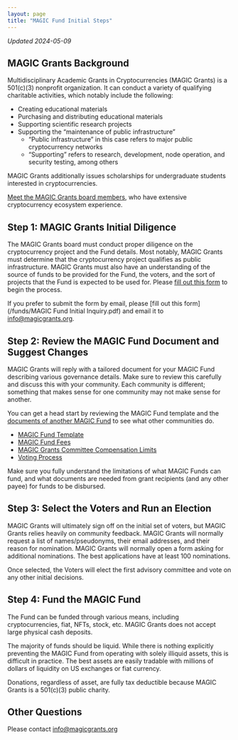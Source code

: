 ```yaml
---
layout: page
title: "MAGIC Fund Initial Steps"
---
```


*Updated 2024-05-09*

## MAGIC Grants Background

Multidisciplinary Academic Grants in Cryptocurrencies (MAGIC Grants) is a 501(c)(3) nonprofit organization. It can conduct a variety of qualifying charitable activities, which notably include the following:

* Creating educational materials
* Purchasing and distributing educational materials
* Supporting scientific research projects
* Supporting the “maintenance of public infrastructure”
    * “Public infrastructure” in this case refers to major public cryptocurrency networks
    * “Supporting” refers to research, development, node operation, and security testing, among others

MAGIC Grants additionally issues scholarships for undergraduate students interested in cryptocurrencies.

[Meet the MAGIC Grants board members](/about), who have extensive cryptocurrency ecosystem experience.

## Step 1: MAGIC Grants Initial Diligence

The MAGIC Grants board must conduct proper diligence on the cryptocurrency project and the Fund details. Most notably, MAGIC Grants must determine that the cryptocurrency project qualifies as public infrastructure. MAGIC Grants must also have an understanding of the source of funds to be provided for the Fund, the voters, and the sort of projects that the Fund is expected to be used for. Please [fill out this form](https://docs.google.com/forms/d/e/1FAIpQLSdzvLsgwRhoZL-Rpma4oMcpUqT_zvpZzs1Sg5FPRyTWCqmb_A/viewform) to begin the process.

If you prefer to submit the form by email, please [fill out this form](/funds/MAGIC Fund Initial Inquiry.pdf) and email it to [info@magicgrants.org](mailto:info@magicgrants.org).

## Step 2: Review the MAGIC Fund Document and Suggest Changes

MAGIC Grants will reply with a tailored document for your MAGIC Fund describing various governance details. Make sure to review this carefully and discuss this with your community. Each community is different; something that makes sense for one community may not make sense for another.

You can get a head start by reviewing the MAGIC Fund template and the [documents of another MAGIC Fund](https://magicgrants.org/funds) to see what other communities do.

* [MAGIC Fund Template](/funds/fund_template)
* [MAGIC Fund Fees](/funds/fund_fees)
* [MAGIC Grants Committee Compensation Limits](/funds/committee_compensation_limits)
* [Voting Process](/funds/voting)

Make sure you fully understand the limitations of what MAGIC Funds can fund, and what documents are needed from grant recipients (and any other payee) for funds to be disbursed.

## Step 3: Select the Voters and Run an Election

MAGIC Grants will ultimately sign off on the initial set of voters, but MAGIC Grants relies heavily on community feedback. MAGIC Grants will normally request a list of names/pseudonyms, their email addresses, and their reason for nomination. MAGIC Grants will normally open a form asking for additional nominations. The best applications have at least 100 nominations.

Once selected, the Voters will elect the first advisory committee and vote on any other initial decisions.

## Step 4: Fund the MAGIC Fund

The Fund can be funded through various means, including cryptocurrencies, fiat, NFTs, stock, etc. MAGIC Grants does not accept large physical cash deposits.

The majority of funds should be liquid. While there is nothing explicitly preventing the MAGIC Fund from operating with solely illiquid assets, this is difficult in practice. The best assets are easily tradable with millions of dollars of liquidity on US exchanges or fiat currency.

Donations, regardless of asset, are fully tax deductible because MAGIC Grants is a 501(c)(3) public charity.

## Other Questions

Please contact [info@magicgrants.org](mailto:info@magicgrants.org)
